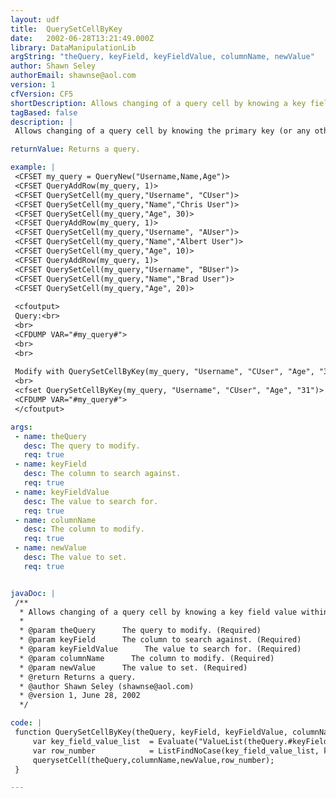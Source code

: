 ```yaml
---
layout: udf
title:  QuerySetCellByKey
date:   2002-06-28T13:21:49.000Z
library: DataManipulationLib
argString: "theQuery, keyField, keyFieldValue, columnName, newValue"
author: Shawn Seley
authorEmail: shawnse@aol.com
version: 1
cfVersion: CF5
shortDescription: Allows changing of a query cell by knowing a key field value within the same row.
tagBased: false
description: |
 Allows changing of a query cell by knowing the primary key (or any other identifying field value) within the same row. This is useful for altering existing queries without having to keep track of (or manually finding) the respective row number. Throws an error if keyFieldValue is not found.

returnValue: Returns a query.

example: |
 <CFSET my_query = QueryNew("Username,Name,Age")>
 <CFSET QueryAddRow(my_query, 1)>
 <CFSET QuerySetCell(my_query,"Username", "CUser")>
 <CFSET QuerySetCell(my_query,"Name","Chris User")>
 <CFSET QuerySetCell(my_query,"Age", 30)>
 <CFSET QueryAddRow(my_query, 1)>
 <CFSET QuerySetCell(my_query,"Username", "AUser")>
 <CFSET QuerySetCell(my_query,"Name","Albert User")>
 <CFSET QuerySetCell(my_query,"Age", 10)>
 <CFSET QueryAddRow(my_query, 1)>
 <CFSET QuerySetCell(my_query,"Username", "BUser")>
 <CFSET QuerySetCell(my_query,"Name","Brad User")>
 <CFSET QuerySetCell(my_query,"Age", 20)>
 
 <cfoutput>
 Query:<br>
 <br>
 <CFDUMP VAR="#my_query#">
 <br>
 <br>
 
 Modify with QuerySetCellByKey(my_query, "Username", "CUser", "Age", "31"):<br>
 <br>
 <cfset QuerySetCellByKey(my_query, "Username", "CUser", "Age", "31")>
 <CFDUMP VAR="#my_query#">
 </cfoutput>

args:
 - name: theQuery
   desc: The query to modify.
   req: true
 - name: keyField
   desc: The column to search against.
   req: true
 - name: keyFieldValue
   desc: The value to search for.
   req: true
 - name: columnName
   desc: The column to modify.
   req: true
 - name: newValue
   desc: The value to set.
   req: true


javaDoc: |
 /**
  * Allows changing of a query cell by knowing a key field value within the same row.
  * 
  * @param theQuery      The query to modify. (Required)
  * @param keyField      The column to search against. (Required)
  * @param keyFieldValue      The value to search for. (Required)
  * @param columnName      The column to modify. (Required)
  * @param newValue      The value to set. (Required)
  * @return Returns a query. 
  * @author Shawn Seley (shawnse@aol.com) 
  * @version 1, June 28, 2002 
  */

code: |
 function QuerySetCellByKey(theQuery, keyField, keyFieldValue, columnName, newValue){
     var key_field_value_list  = Evaluate("ValueList(theQuery.#keyField#)");
     var row_number            = ListFindNoCase(key_field_value_list, keyFieldValue);
     querysetCell(theQuery,columnName,newValue,row_number);
 }

---
```


